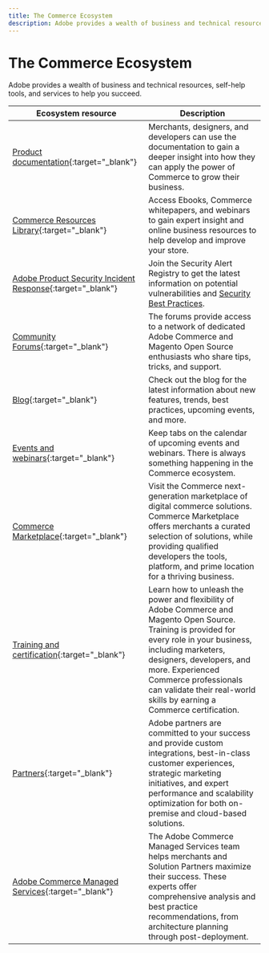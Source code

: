 ```yaml
---
title: The Commerce Ecosystem
description: Adobe provides a wealth of business and technical resources, self-help tools, and services to help merchants succeed.
---
```

# The Commerce Ecosystem

Adobe provides a wealth of business and technical resources, self-help tools, and services to help you succeed.

| Ecosystem resource | Description |
| ------------------ | ----------- |
[Product documentation][1]{:target="_blank"}|Merchants, designers, and developers can use the documentation to gain a deeper insight into how they can apply the power of Commerce to grow their business.|
[Commerce Resources Library][3]{:target="_blank"}|Access Ebooks, Commerce whitepapers, and webinars to gain expert insight and online business resources to help develop and improve your store.|
[Adobe Product Security Incident Response][4]{:target="_blank"}|Join the Security Alert Registry to get the latest information on potential vulnerabilities and [Security Best Practices][5].
[Community Forums][6]{:target="_blank"}|The forums provide access to a network of dedicated Adobe Commerce and Magento Open Source enthusiasts who share tips, tricks, and support.
[Blog][7]{:target="_blank"}|Check out the blog for the latest information about new features, trends, best practices, upcoming events, and more.|
[Events and webinars][8]{:target="_blank"}|Keep tabs on the calendar of upcoming events and webinars. There is always something happening in the Commerce ecosystem.|
[Commerce Marketplace][9]{:target="_blank"}|Visit the Commerce next-generation marketplace of digital commerce solutions. Commerce Marketplace offers merchants a curated selection of solutions, while providing qualified developers the tools, platform, and prime location for a thriving business.|
[Training and certification][10]{:target="_blank"}|Learn how to unleash the power and flexibility of Adobe Commerce and Magento Open Source. Training is provided for every role in your business, including marketers, designers, developers, and more. Experienced Commerce professionals can validate their real-world skills by earning a Commerce certification.|
[Partners][12]{:target="_blank"}|Adobe partners are committed to your success and provide custom integrations, best-in-class customer experiences, strategic marketing initiatives, and expert performance and scalability optimization for both on-premise and cloud-based solutions.|
[Adobe Commerce Managed Services][13]{:target="_blank"}|The Adobe Commerce Managed Services team helps merchants and Solution Partners maximize their success. These experts offer comprehensive analysis and best practice recommendations, from architecture planning through post-deployment.|

[1]: https://experienceleague.adobe.com/docs/commerce.html
[3]: https://business.adobe.com/resources/main.html?Products+%26+Services=Commerce%252CCommerce%2520Cloud
[4]: https://helpx.adobe.com/security.html
[5]: https://www.adobe.com/content/dam/cc/en/security/pdfs/Adobe-Magento-Commerce-Best-Practices-Guide.pdf
[6]: https://community.magento.com/
[7]: https://business.adobe.com/blog/
[8]: hhttps://www.adobe.com/events.html
[9]: https://marketplace.magento.com/s
[10]: https://learning.adobe.com/catalog.html?solution=Adobe%20Commerce
[12]: https://business.adobe.com/products/magento/partners.html
[13]: https://business.adobe.com/products/magento/fully-managed-service.html


